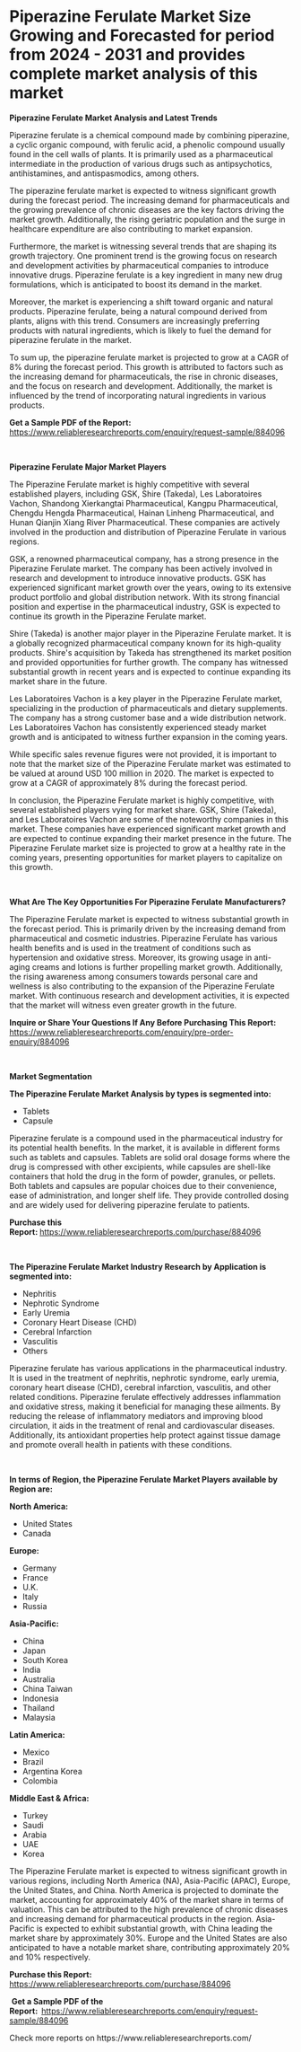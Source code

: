 <p><h1>Piperazine Ferulate Market Size Growing and Forecasted for period from 2024 - 2031 and provides complete market analysis of this market</h1></p><p><strong>Piperazine Ferulate Market Analysis and Latest Trends</strong></p>
<p><p>Piperazine ferulate is a chemical compound made by combining piperazine, a cyclic organic compound, with ferulic acid, a phenolic compound usually found in the cell walls of plants. It is primarily used as a pharmaceutical intermediate in the production of various drugs such as antipsychotics, antihistamines, and antispasmodics, among others.</p><p>The piperazine ferulate market is expected to witness significant growth during the forecast period. The increasing demand for pharmaceuticals and the growing prevalence of chronic diseases are the key factors driving the market growth. Additionally, the rising geriatric population and the surge in healthcare expenditure are also contributing to market expansion.</p><p>Furthermore, the market is witnessing several trends that are shaping its growth trajectory. One prominent trend is the growing focus on research and development activities by pharmaceutical companies to introduce innovative drugs. Piperazine ferulate is a key ingredient in many new drug formulations, which is anticipated to boost its demand in the market.</p><p>Moreover, the market is experiencing a shift toward organic and natural products. Piperazine ferulate, being a natural compound derived from plants, aligns with this trend. Consumers are increasingly preferring products with natural ingredients, which is likely to fuel the demand for piperazine ferulate in the market.</p><p>To sum up, the piperazine ferulate market is projected to grow at a CAGR of 8% during the forecast period. This growth is attributed to factors such as the increasing demand for pharmaceuticals, the rise in chronic diseases, and the focus on research and development. Additionally, the market is influenced by the trend of incorporating natural ingredients in various products.</p></p>
<p><strong>Get a Sample PDF of the Report:&nbsp;</strong> <a href="https://www.reliableresearchreports.com/enquiry/request-sample/884096">https://www.reliableresearchreports.com/enquiry/request-sample/884096</a></p>
<p>&nbsp;</p>
<p><strong>Piperazine Ferulate Major Market Players</strong></p>
<p><p>The Piperazine Ferulate market is highly competitive with several established players, including GSK, Shire (Takeda), Les Laboratoires Vachon, Shandong Xierkangtai Pharmaceutical, Kangpu Pharmaceutical, Chengdu Hengda Pharmaceutical, Hainan Linheng Pharmaceutical, and Hunan Qianjin Xiang River Pharmaceutical. These companies are actively involved in the production and distribution of Piperazine Ferulate in various regions.</p><p>GSK, a renowned pharmaceutical company, has a strong presence in the Piperazine Ferulate market. The company has been actively involved in research and development to introduce innovative products. GSK has experienced significant market growth over the years, owing to its extensive product portfolio and global distribution network. With its strong financial position and expertise in the pharmaceutical industry, GSK is expected to continue its growth in the Piperazine Ferulate market.</p><p>Shire (Takeda) is another major player in the Piperazine Ferulate market. It is a globally recognized pharmaceutical company known for its high-quality products. Shire's acquisition by Takeda has strengthened its market position and provided opportunities for further growth. The company has witnessed substantial growth in recent years and is expected to continue expanding its market share in the future.</p><p>Les Laboratoires Vachon is a key player in the Piperazine Ferulate market, specializing in the production of pharmaceuticals and dietary supplements. The company has a strong customer base and a wide distribution network. Les Laboratoires Vachon has consistently experienced steady market growth and is anticipated to witness further expansion in the coming years.</p><p>While specific sales revenue figures were not provided, it is important to note that the market size of the Piperazine Ferulate market was estimated to be valued at around USD 100 million in 2020. The market is expected to grow at a CAGR of approximately 8% during the forecast period.</p><p>In conclusion, the Piperazine Ferulate market is highly competitive, with several established players vying for market share. GSK, Shire (Takeda), and Les Laboratoires Vachon are some of the noteworthy companies in this market. These companies have experienced significant market growth and are expected to continue expanding their market presence in the future. The Piperazine Ferulate market size is projected to grow at a healthy rate in the coming years, presenting opportunities for market players to capitalize on this growth.</p></p>
<p>&nbsp;</p>
<p><strong>What Are The Key Opportunities For Piperazine Ferulate Manufacturers?</strong></p>
<p><p>The Piperazine Ferulate market is expected to witness substantial growth in the forecast period. This is primarily driven by the increasing demand from pharmaceutical and cosmetic industries. Piperazine Ferulate has various health benefits and is used in the treatment of conditions such as hypertension and oxidative stress. Moreover, its growing usage in anti-aging creams and lotions is further propelling market growth. Additionally, the rising awareness among consumers towards personal care and wellness is also contributing to the expansion of the Piperazine Ferulate market. With continuous research and development activities, it is expected that the market will witness even greater growth in the future.</p></p>
<p><strong>Inquire or Share Your Questions If Any Before Purchasing This Report:</strong> <a href="https://www.reliableresearchreports.com/enquiry/pre-order-enquiry/884096">https://www.reliableresearchreports.com/enquiry/pre-order-enquiry/884096</a></p>
<p>&nbsp;</p>
<p><strong>Market Segmentation</strong></p>
<p><strong>The Piperazine Ferulate Market Analysis by types is segmented into:</strong></p>
<p><ul><li>Tablets</li><li>Capsule</li></ul></p>
<p><p>Piperazine ferulate is a compound used in the pharmaceutical industry for its potential health benefits. In the market, it is available in different forms such as tablets and capsules. Tablets are solid oral dosage forms where the drug is compressed with other excipients, while capsules are shell-like containers that hold the drug in the form of powder, granules, or pellets. Both tablets and capsules are popular choices due to their convenience, ease of administration, and longer shelf life. They provide controlled dosing and are widely used for delivering piperazine ferulate to patients.</p></p>
<p><strong>Purchase this Report:&nbsp;</strong><a href="https://www.reliableresearchreports.com/purchase/884096">https://www.reliableresearchreports.com/purchase/884096</a></p>
<p>&nbsp;</p>
<p><strong>The Piperazine Ferulate Market Industry Research by Application is segmented into:</strong></p>
<p><ul><li>Nephritis</li><li>Nephrotic Syndrome</li><li>Early Uremia</li><li>Coronary Heart Disease (CHD)</li><li>Cerebral Infarction</li><li>Vasculitis</li><li>Others</li></ul></p>
<p><p>Piperazine ferulate has various applications in the pharmaceutical industry. It is used in the treatment of nephritis, nephrotic syndrome, early uremia, coronary heart disease (CHD), cerebral infarction, vasculitis, and other related conditions. Piperazine ferulate effectively addresses inflammation and oxidative stress, making it beneficial for managing these ailments. By reducing the release of inflammatory mediators and improving blood circulation, it aids in the treatment of renal and cardiovascular diseases. Additionally, its antioxidant properties help protect against tissue damage and promote overall health in patients with these conditions.</p></p>
<p>&nbsp;</p>
<p><strong>In terms of Region, the Piperazine Ferulate Market Players available by Region are:</strong></p>
<p>
    <p> <strong> North America: </strong>
        <ul>
            <li>United States</li>
            <li>Canada</li>
        </ul>
        </p> 
    <p> <strong> Europe: </strong>
        <ul>
            <li>Germany</li>
            <li>France</li>
            <li>U.K.</li>
            <li>Italy</li>
            <li>Russia</li>
        </ul>
        </p> 
    <p> <strong> Asia-Pacific: </strong>
        <ul>
            <li>China</li>
            <li>Japan</li>
            <li>South Korea</li>
            <li>India</li>
            <li>Australia</li>
            <li>China Taiwan</li>
            <li>Indonesia</li>
            <li>Thailand</li>
            <li>Malaysia</li>
        </ul>
        </p> 
    <p> <strong> Latin America: </strong>
        <ul>
            <li>Mexico</li>
            <li>Brazil</li>
            <li>Argentina Korea</li>
            <li>Colombia</li>
        </ul>
        </p> 
    <p> <strong> Middle East & Africa: </strong>
        <ul>
            <li>Turkey</li>
            <li>Saudi</li>
            <li>Arabia</li>
            <li>UAE</li>
            <li>Korea</li>
        </ul>
    </p>
    </p>
<p><p>The Piperazine Ferulate market is expected to witness significant growth in various regions, including North America (NA), Asia-Pacific (APAC), Europe, the United States, and China. North America is projected to dominate the market, accounting for approximately 40% of the market share in terms of valuation. This can be attributed to the high prevalence of chronic diseases and increasing demand for pharmaceutical products in the region. Asia-Pacific is expected to exhibit substantial growth, with China leading the market share by approximately 30%. Europe and the United States are also anticipated to have a notable market share, contributing approximately 20% and 10% respectively.</p></p>
<p><strong>Purchase this Report: </strong><a href="https://www.reliableresearchreports.com/purchase/884096">https://www.reliableresearchreports.com/purchase/884096</a></p>
<p>&nbsp;<strong>Get a Sample PDF of the Report:&nbsp;&nbsp;</strong><a href="https://www.reliableresearchreports.com/enquiry/request-sample/884096">https://www.reliableresearchreports.com/enquiry/request-sample/884096</a></p>
<p><strong></strong></p>
<p>Check more reports on https://www.reliableresearchreports.com/</p>